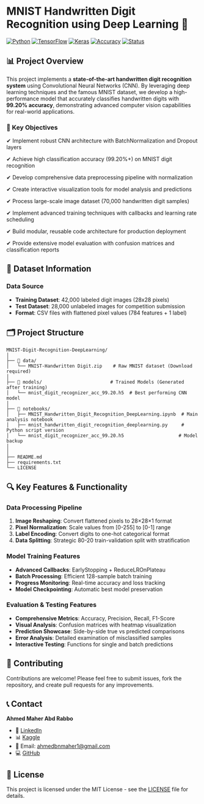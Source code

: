# MNIST Handwritten Digit Recognition using Deep Learning 🔢

[![Python](https://img.shields.io/badge/Python-3.8+-blue.svg)](https://www.python.org/downloads/)
[![TensorFlow](https://img.shields.io/badge/TensorFlow-2.0+-orange.svg)](https://www.tensorflow.org/)
[![Keras](https://img.shields.io/badge/Keras-Deep%20Learning-red.svg)](https://keras.io/)
[![Accuracy](https://img.shields.io/badge/Accuracy-99.20%25-brightgreen.svg)]()
[![Status](https://img.shields.io/badge/Status-Complete-brightgreen.svg)]()

## 📊 Project Overview

This project implements a **state-of-the-art handwritten digit recognition system** using Convolutional Neural Networks (CNN). By leveraging deep learning techniques and the famous MNIST dataset, we develop a high-performance model that accurately classifies handwritten digits with **99.20% accuracy**, demonstrating advanced computer vision capabilities for real-world applications.

### 🎯 Key Objectives
✔ Implement robust CNN architecture with BatchNormalization and Dropout layers

✔ Achieve high classification accuracy (99.20%+) on MNIST digit recognition

✔ Develop comprehensive data preprocessing pipeline with normalization

✔ Create interactive visualization tools for model analysis and predictions

✔ Process large-scale image dataset (70,000 handwritten digit samples)

✔ Implement advanced training techniques with callbacks and learning rate scheduling

✔ Build modular, reusable code architecture for production deployment

✔ Provide extensive model evaluation with confusion matrices and classification reports

## 📁 Dataset Information

### Data Source

- **Training Dataset**: 42,000 labeled digit images (28x28 pixels)
- **Test Dataset**: 28,000 unlabeled images for competition submission
- **Format**: CSV files with flattened pixel values (784 features + 1 label)


## 🗂️ Project Structure

```
MNIST-Digit-Recognition-DeepLearning/
│
├── 📁 data/
│   └── MNIST-Handwritten Digit.zip    # Raw MNIST dataset (Download required)
│
├── 📁 models/                         # Trained Models (Generated after training)
│   └── mnist_digit_recognizer_acc_99.20.h5  # Best performing CNN model
│
├── 📁 notebooks/
│   ├── MNIST_Handwritten_Digit_Recognition_DeepLearning.ipynb  # Main analysis notebook
│   ├── mnist_handwritten_digit_recognition_deeplearning.py     # Python script version
│   └── mnist_digit_recognizer_acc_99.20.h5                    # Model backup
│
│
├── README.md
├── requirements.txt
└── LICENSE
```

## 🔍 Key Features & Functionality

### Data Processing Pipeline
1. **Image Reshaping**: Convert flattened pixels to 28×28×1 format
2. **Pixel Normalization**: Scale values from [0-255] to [0-1] range
3. **Label Encoding**: Convert digits to one-hot categorical format
4. **Data Splitting**: Strategic 80-20 train-validation split with stratification

### Model Training Features
- **Advanced Callbacks**: EarlyStopping + ReduceLROnPlateau
- **Batch Processing**: Efficient 128-sample batch training
- **Progress Monitoring**: Real-time accuracy and loss tracking
- **Model Checkpointing**: Automatic best model preservation

### Evaluation & Testing Features
- **Comprehensive Metrics**: Accuracy, Precision, Recall, F1-Score
- **Visual Analysis**: Confusion matrices with heatmap visualization
- **Prediction Showcase**: Side-by-side true vs predicted comparisons
- **Error Analysis**: Detailed examination of misclassified samples
- **Interactive Testing**: Functions for single and batch predictions


## 🤝 Contributing

Contributions are welcome! Please feel free to submit issues, fork the repository, and create pull requests for any improvements.

## 📞 Contact

**Ahmed Maher Abd Rabbo**
- 💼 [LinkedIn](https://www.linkedin.com/in/ahmed-maherr/)
- 📊 [Kaggle](https://kaggle.com/ahmedmaherabdrabbo)
- 📧 Email: ahmedbnmaher1@gmail.com
- 💻 [GitHub](https://github.com/AhmedMaherAbdRabbo)


## 📜 License

This project is licensed under the MIT License - see the [LICENSE](LICENSE) file for details.